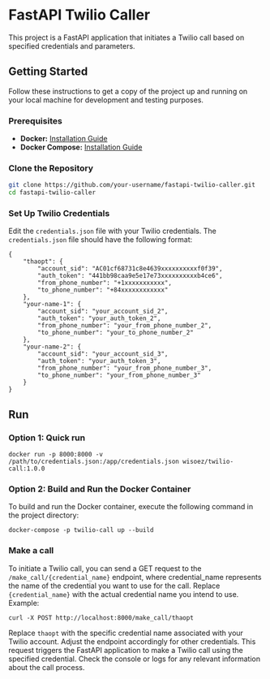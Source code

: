 # FastAPI Twilio Caller

This project is a FastAPI application that initiates a Twilio call based on specified credentials and parameters.

## Getting Started

Follow these instructions to get a copy of the project up and running on your local machine for development and testing purposes.

### Prerequisites

- **Docker:** [Installation Guide](https://docs.docker.com/get-docker/)
- **Docker Compose:** [Installation Guide](https://docs.docker.com/compose/install/)


### Clone the Repository

```bash
git clone https://github.com/your-username/fastapi-twilio-caller.git
cd fastapi-twilio-caller
```
### Set Up Twilio Credentials

Edit the `credentials.json` file with your Twilio credentials.
The `credentials.json` file should have the following format:
```
{
    "thaopt": {
        "account_sid": "AC01cf68731c8e4639xxxxxxxxxxf0f39",
        "auth_token": "441bb98caa9e5e17e73xxxxxxxxxxb4ce6",
        "from_phone_number": "+1xxxxxxxxxxx",
        "to_phone_number": "+84xxxxxxxxxxxx"
    },
    "your-name-1": {
        "account_sid": "your_account_sid_2",
        "auth_token": "your_auth_token_2",
        "from_phone_number": "your_from_phone_number_2",
        "to_phone_number": "your_to_phone_number_2"
    },
    "your-name-2": {
        "account_sid": "your_account_sid_3",
        "auth_token": "your_auth_token_3",
        "from_phone_number": "your_from_phone_number_3",
        "to_phone_number": "your_from_phone_number_3"
    }
}
```
## Run
### Option 1: Quick run
```
docker run -p 8000:8000 -v /path/to/credentials.json:/app/credentials.json wisoez/twilio-call:1.0.0
```

### Option 2: Build and Run the Docker Container

To build and run the Docker container, execute the following command in the project directory:

```
docker-compose -p twilio-call up --build
```

### Make a call
To initiate a Twilio call, you can send a GET request to the `/make_call/{credential_name}` endpoint, where credential_name represents the name of the credential you want to use for the call. Replace `{credential_name}` with the actual credential name you intend to use.
Example:
```
curl -X POST http://localhost:8000/make_call/thaopt
```
Replace `thaopt` with the specific credential name associated with your Twilio account. Adjust the endpoint accordingly for other credentials.
This request triggers the FastAPI application to make a Twilio call using the specified credential. Check the console or logs for any relevant information about the call process.
